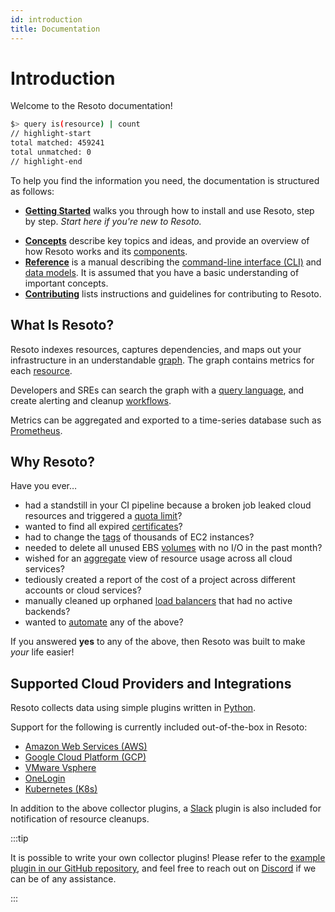 ```yaml
---
id: introduction
title: Documentation
---
```


# Introduction

Welcome to the Resoto documentation!

```bash title="Hello World in Resoto 👋🌎"
$> query is(resource) | count
// highlight-start
total matched: 459241
total unmatched: 0
// highlight-end
```

To help you find the information you need, the documentation is structured as follows:

- **[Getting Started](/docs/getting-started)** walks you through how to install and use Resoto, step by step. _Start here if you're new to Resoto._
<!-- - **[How-To Guides](/docs/how-to)** provide guided instructions for specific use cases and scenarios. -->
- **[Concepts](/docs/concepts)** describe key topics and ideas, and provide an overview of how Resoto works and its [components](./concepts/components/README.md).
- **[Reference](/docs/reference)** is a manual describing the [command-line interface (CLI)](./reference/cli/README.md) and [data models](./reference/data-models/README.md). It is assumed that you have a basic understanding of important concepts.
- **[Contributing](/docs/contributing)** lists instructions and guidelines for contributing to Resoto.

## What Is Resoto?

Resoto indexes resources, captures dependencies, and maps out your infrastructure in an understandable [graph](./concepts/graph). The graph contains metrics for each [resource](./reference/data-models).

Developers and SREs can search the graph with a [query language](./reference/cli/query), and create alerting and cleanup [workflows](./concepts/automation/workflow.md).

Metrics can be aggregated and exported to a time-series database such as [Prometheus](https://prometheus.io).

## Why Resoto?

Have you ever…

- had a standstill in your CI pipeline because a broken job leaked cloud resources and triggered a [quota limit](./reference/cli/query/examples.md#quota)?
- wanted to find all expired [certificates](./reference/cli/query/examples.md#certificate)?
- had to change the [tags](./reference/cli/tag.md) of thousands of EC2 instances?
- needed to delete all unused EBS [volumes](./reference/cli/query/examples.md#volume) with no I/O in the past month?
- wished for an [aggregate](./reference/cli/query/aggregation.md) view of resource usage across all cloud services?
- tediously created a report of the cost of a project across different accounts or cloud services?
- manually cleaned up orphaned [load balancers](./reference/cli/query/examples.md#aws_alb) that had no active backends?
- wanted to [automate](./concepts/automation/workflow.md) any of the above?

If you answered **yes** to any of the above, then Resoto was built to make _your_ life easier!

## Supported Cloud Providers and Integrations

Resoto collects data using simple plugins written in [Python](https://www.python.org).

Support for the following is currently included out-of-the-box in Resoto:

- [Amazon Web Services (AWS)](https://aws.amazon.com)
- [Google Cloud Platform (GCP)](https://console.cloud.google.com)
- [VMware Vsphere](https://www.vmware.com/products/vsphere.html)
- [OneLogin](http://www.onelogin.com)
- [Kubernetes (K8s)](https://kubernetes.io)

In addition to the above collector plugins, a [Slack](https://slack.com) plugin is also included for notification of resource cleanups.

:::tip

It is possible to write your own collector plugins! Please refer to the [example plugin in our GitHub repository](https://github.com/someengineering/resoto/tree/main/plugins/example_collector), and feel free to reach out on [Discord](https://discord.gg/someengineering) if we can be of any assistance.

:::
